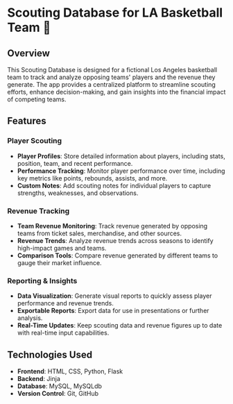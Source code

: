 # Scouting Database for LA Basketball Team 🏀

## Overview
This Scouting Database is designed for a fictional Los Angeles basketball team to track and analyze opposing teams' players and the revenue they generate. The app provides a centralized platform to streamline scouting efforts, enhance decision-making, and gain insights into the financial impact of competing teams.

## Features

### Player Scouting
- **Player Profiles**: Store detailed information about players, including stats, position, team, and recent performance.
- **Performance Tracking**: Monitor player performance over time, including key metrics like points, rebounds, assists, and more.
- **Custom Notes**: Add scouting notes for individual players to capture strengths, weaknesses, and observations.

### Revenue Tracking
- **Team Revenue Monitoring**: Track revenue generated by opposing teams from ticket sales, merchandise, and other sources.
- **Revenue Trends**: Analyze revenue trends across seasons to identify high-impact games and teams.
- **Comparison Tools**: Compare revenue generated by different teams to gauge their market influence.

### Reporting & Insights
- **Data Visualization**: Generate visual reports to quickly assess player performance and revenue trends.
- **Exportable Reports**: Export data for use in presentations or further analysis.
- **Real-Time Updates**: Keep scouting data and revenue figures up to date with real-time input capabilities.

## Technologies Used
- **Frontend**: HTML, CSS, Python, Flask
- **Backend**: Jinja
- **Database**: MySQL, MySQLdb
- **Version Control**: Git, GitHub
